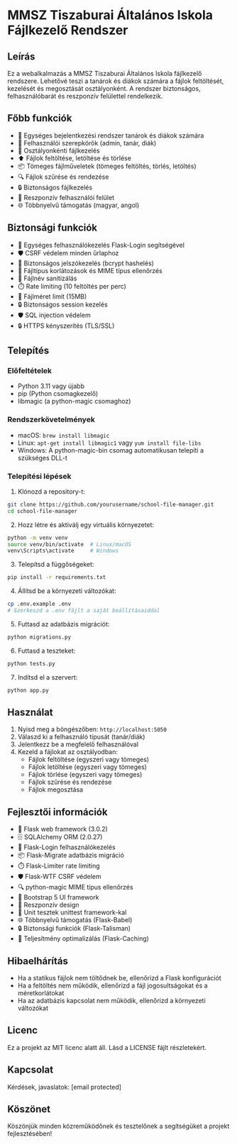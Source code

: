 # MMSZ Tiszaburai Általános Iskola Fájlkezelő Rendszer

## Leírás
Ez a webalkalmazás a MMSZ Tiszaburai Általános Iskola fájlkezelő rendszere. Lehetővé teszi a tanárok és diákok számára a fájlok feltöltését, kezelését és megosztását osztályonként. A rendszer biztonságos, felhasználóbarát és reszponzív felülettel rendelkezik.

## Főbb funkciók
- 🔐 Egységes bejelentkezési rendszer tanárok és diákok számára
- 👥 Felhasználói szerepkörök (admin, tanár, diák)
- 📁 Osztályonkénti fájlkezelés
- ⬆️ Fájlok feltöltése, letöltése és törlése
- 📦 Tömeges fájlműveletek (tömeges feltöltés, törlés, letöltés)
- 🔍 Fájlok szűrése és rendezése
- 🔒 Biztonságos fájlkezelés
- 📱 Reszponzív felhasználói felület
- 🌐 Többnyelvű támogatás (magyar, angol)

## Biztonsági funkciók
- 🔐 Egységes felhasználókezelés Flask-Login segítségével
- 🛡️ CSRF védelem minden űrlaphoz
- 🔑 Biztonságos jelszókezelés (bcrypt hashelés)
- 📝 Fájltípus korlátozások és MIME típus ellenőrzés
- 🧹 Fájlnév sanitizálás
- ⏱️ Rate limiting (10 feltöltés per perc)
- 📏 Fájlméret limit (15MB)
- 🔒 Biztonságos session kezelés
- 🛡️ SQL injection védelem
- 🔒 HTTPS kényszerítés (TLS/SSL)

## Telepítés

### Előfeltételek
- Python 3.11 vagy újabb
- pip (Python csomagkezelő)
- libmagic (a python-magic csomaghoz)

### Rendszerkövetelmények
- macOS: `brew install libmagic`
- Linux: `apt-get install libmagic1` vagy `yum install file-libs`
- Windows: A python-magic-bin csomag automatikusan telepíti a szükséges DLL-t

### Telepítési lépések
1. Klónozd a repository-t:
```bash
git clone https://github.com/yourusername/school-file-manager.git
cd school-file-manager
```

2. Hozz létre és aktiválj egy virtuális környezetet:
```bash
python -m venv venv
source venv/bin/activate  # Linux/macOS
venv\Scripts\activate     # Windows
```

3. Telepítsd a függőségeket:
```bash
pip install -r requirements.txt
```

4. Állítsd be a környezeti változókat:
```bash
cp .env.example .env
# Szerkeszd a .env fájlt a saját beállításaiddal
```

5. Futtasd az adatbázis migrációt:
```bash
python migrations.py
```

6. Futtasd a teszteket:
```bash
python tests.py
```

7. Indítsd el a szervert:
```bash
python app.py
```

## Használat
1. Nyisd meg a böngészőben: `http://localhost:5050`
2. Válaszd ki a felhasználó típusát (tanár/diák)
3. Jelentkezz be a megfelelő felhasználóval
4. Kezeld a fájlokat az osztályodban:
   - Fájlok feltöltése (egyszeri vagy tömeges)
   - Fájlok letöltése (egyszeri vagy tömeges)
   - Fájlok törlése (egyszeri vagy tömeges)
   - Fájlok szűrése és rendezése
   - Fájlok megosztása

## Fejlesztői információk
- 🚀 Flask web framework (3.0.2)
- 🗄️ SQLAlchemy ORM (2.0.27)
- 👤 Flask-Login felhasználókezelés
- 📦 Flask-Migrate adatbázis migráció
- ⏱️ Flask-Limiter rate limiting
- 🛡️ Flask-WTF CSRF védelem
- 🔍 python-magic MIME típus ellenőrzés
- 🎨 Bootstrap 5 UI framework
- 📱 Reszponzív design
- 🧪 Unit tesztek unittest framework-kal
- 🌐 Többnyelvű támogatás (Flask-Babel)
- 🔒 Biztonsági funkciók (Flask-Talisman)
- 🚀 Teljesítmény optimalizálás (Flask-Caching)

## Hibaelhárítás
- Ha a statikus fájlok nem töltődnek be, ellenőrizd a Flask konfigurációt
- Ha a feltöltés nem működik, ellenőrizd a fájl jogosultságokat és a méretkorlátokat
- Ha az adatbázis kapcsolat nem működik, ellenőrizd a környezeti változókat

## Licenc
Ez a projekt az MIT licenc alatt áll. Lásd a LICENSE fájlt részletekért.

## Kapcsolat
Kérdések, javaslatok: [email protected]

## Köszönet
Köszönjük minden közreműködőnek és tesztelőnek a segítségüket a projekt fejlesztésében! 